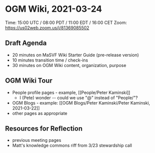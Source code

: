 # OGM Wiki, 2021-03-24
Time: 15:00 UTC / 08:00 PDT / 11:00 EDT / 16:00 CET
Zoom: https://us02web.zoom.us/j/81369085502

## Draft Agenda

* 20 minutes on MaSVF Wiki Starter Guide (pre-release version)
* 10 minutes transition time / check-ins
* 30 minutes on OGM Wiki content, organization, purpose

## OGM Wiki Tour

- People profile pages - example, [[People/Peter Kaminski]]
	- I (Pete) wonder -- could we use "@" instead of "People/"?
- OGM Blogs - example: [[OGM Blogs/Peter Kaminski/Peter Kaminski, 2021-03-22]]
- other pages as appropriate

## Resources for Reflection

- previous meeting pages
- Matt's knowledge commons riff from 3/23 stewardship call

